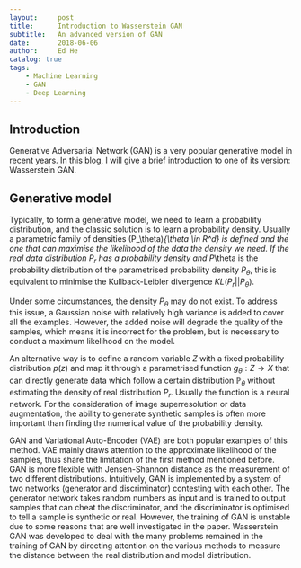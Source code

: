 ```yaml
---
layout:     post
title:      Introduction to Wasserstein GAN
subtitle:   An advanced version of GAN
date:       2018-06-06
author:     Ed He
catalog: true
tags:
    - Machine Learning
    - GAN
    - Deep Learning
---
```



## Introduction
Generative Adversarial Network (GAN) is a very popular generative model in recent years. In this blog, I will give a brief introduction to one of its version: Wasserstein GAN.

## Generative model
Typically, to form a generative model, we need to learn a probability distribution, and the classic solution is to learn a probability density. Usually a parametric family of densities (P_\theta)_{\theta \in R^d} is defined and the one that can maximise the likelihood of the data the density we need. If the real data distribution $P_r$ has a probability density and P_\theta is the probability distribution of the parametrised probability density $P_\theta$, this is equivalent to minimise the Kullback-Leibler divergence $KL(P_r||P_\theta)$.

Under some circumstances, the density $P_\theta$ may do not exist. To address this issue, a Gaussian noise with relatively high variance is added to cover all the examples. However, the added noise will degrade the quality of the samples, which means it is incorrect for the problem, but is necessary to conduct a maximum likelihood on the model.

An alternative way is to define a random variable $Z$ with a fixed probability distribution $p(z)$ and map it through a parametrised function $g_\theta:Z \rightarrow X$ that can directly generate data which follow a certain distribution $\mathbb{P}_\theta$ without estimating the density of real distribution $P_r$. Usually the function is a neural network. For the consideration of image superresolution or data augmentation, the ability to generate synthetic samples is often more important than finding the numerical value of the probability density.

GAN and Variational Auto-Encoder (VAE) are both popular examples of this method. VAE mainly draws attention to the approximate likelihood of the samples, thus share the limitation of the first method mentioned before. GAN is more flexible with Jensen-Shannon distance as the measurement of two different distributions. Intuitively, GAN is implemented by a system of two networks (generator and discriminator) contesting with each other. The generator network takes random numbers as input and is trained to output samples that can cheat the discriminator, and the discriminator is optimised to tell a sample is synthetic or real. However, the training of GAN is unstable due to some reasons that are well investigated in the paper. Wasserstein GAN was developed to deal with the many problems remained in the training of GAN by directing attention on the various methods to measure the distance between the real distribution and model distribution.
